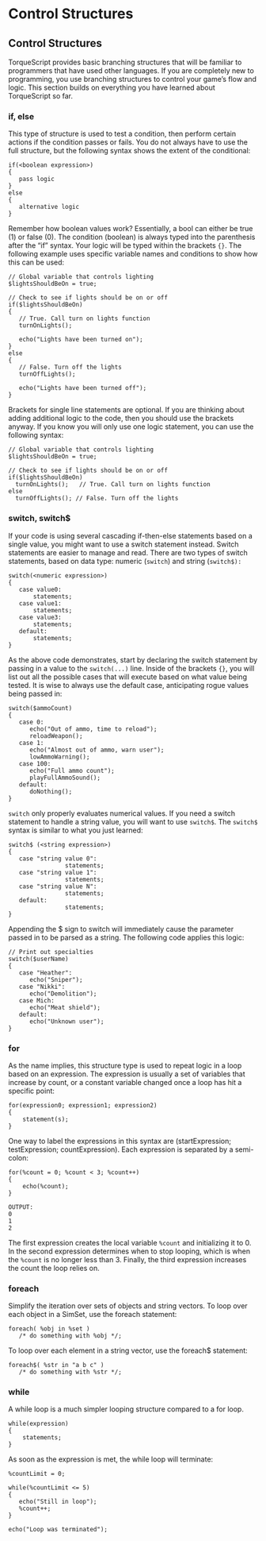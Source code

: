 # Control Structures

## Control Structures

TorqueScript provides basic branching structures that will be familiar to programmers that have used other languages. If you are completely new to programming, you use branching structures to control your game’s flow and logic. This section builds on everything you have learned about TorqueScript so far.

### if, else

This type of structure is used to test a condition, then perform certain actions if the condition passes or fails. You do not always have to use the full structure, but the following syntax shows the extent of the conditional:

```clike
if(<boolean expression>)
{
   pass logic
}
else
{
   alternative logic
}
```

&#x20;

Remember how boolean values work? Essentially, a bool can either be true (1) or false (0). The condition (boolean) is always typed into the parenthesis after the “if” syntax. Your logic will be typed within the brackets `{}`. The following example uses specific variable names and conditions to show how this can be used:

```clike
// Global variable that controls lighting
$lightsShouldBeOn = true;

// Check to see if lights should be on or off
if($lightsShouldBeOn)
{
   // True. Call turn on lights function
   turnOnLights();

   echo("Lights have been turned on");
}
else
{
   // False. Turn off the lights
   turnOffLights();

   echo("Lights have been turned off");
}
```

&#x20;

Brackets for single line statements are optional. If you are thinking about adding additional logic to the code, then you should use the brackets anyway. If you know you will only use one logic statement, you can use the following syntax:

```clike
// Global variable that controls lighting
$lightsShouldBeOn = true;

// Check to see if lights should be on or off
if($lightsShouldBeOn)
  turnOnLights();   // True. Call turn on lights function
else
  turnOffLights(); // False. Turn off the lights
```

&#x20;

### switch, switch$

If your code is using several cascading if-then-else statements based on a single value, you might want to use a switch statement instead. Switch statements are easier to manage and read. There are two types of switch statements, based on data type: numeric (`switch`) and string (`switch$):`

```clike
switch(<numeric expression>)
{
   case value0:
       statements;
   case value1:
       statements;
   case value3:
       statements;
   default:
       statements;
}
```

&#x20;

As the above code demonstrates, start by declaring the switch statement by passing in a value to the `switch(...)` line. Inside of the brackets `{}`, you will list out all the possible cases that will execute based on what value being tested. It is wise to always use the default case, anticipating rogue values being passed in:

```clike
switch($ammoCount)
{
   case 0:
      echo("Out of ammo, time to reload");
      reloadWeapon();
   case 1:
      echo("Almost out of ammo, warn user");
      lowAmmoWarning();
   case 100:
      echo("Full ammo count");
      playFullAmmoSound();
   default:
      doNothing();
}
```

&#x20;

`switch` only properly evaluates numerical values. If you need a switch statement to handle a string value, you will want to use `switch$`. The `switch$` syntax is similar to what you just learned:

```clike
switch$ (<string expression>)
{
   case "string value 0":
                statements;
   case "string value 1":
                statements;
   case "string value N":
                statements;
   default:
                statements;
}
```

&#x20;

Appending the $ sign to switch will immediately cause the parameter passed in to be parsed as a string. The following code applies this logic:

```clike
// Print out specialties
switch($userName)
{
   case "Heather":
      echo("Sniper");
   case "Nikki":
      echo("Demolition");
   case Mich:
      echo("Meat shield");
   default:
      echo("Unknown user");
}
```

&#x20;

### for

As the name implies, this structure type is used to repeat logic in a loop based on an expression. The expression is usually a set of variables that increase by count, or a constant variable changed once a loop has hit a specific point:

```clike
for(expression0; expression1; expression2)
{
    statement(s);
}
```

&#x20;

One way to label the expressions in this syntax are (startExpression; testExpression; countExpression). Each expression is separated by a semi-colon:

```clike
for(%count = 0; %count < 3; %count++)
{
    echo(%count);
}
```

```clike
OUTPUT:
0
1
2
```

&#x20;

The first expression creates the local variable `%count` and initializing it to 0. In the second expression determines when to stop looping, which is when the `%count` is no longer less than 3. Finally, the third expression increases the count the loop relies on.

### foreach

Simplify the iteration over sets of objects and string vectors. To loop over each object in a SimSet, use the foreach statement:

```clike
foreach( %obj in %set )
   /* do something with %obj */;
```

&#x20;

To loop over each element in a string vector, use the foreach$ statement:

```clike
foreach$( %str in "a b c" )
   /* do something with %str */;
```

&#x20;

### while

A while loop is a much simpler looping structure compared to a for loop.

```clike
while(expression)
{
    statements;
}
```

&#x20;

As soon as the expression is met, the while loop will terminate:

```clike
%countLimit = 0;

while(%countLimit <= 5)
{
   echo("Still in loop");
   %count++;
}

echo("Loop was terminated");
```

